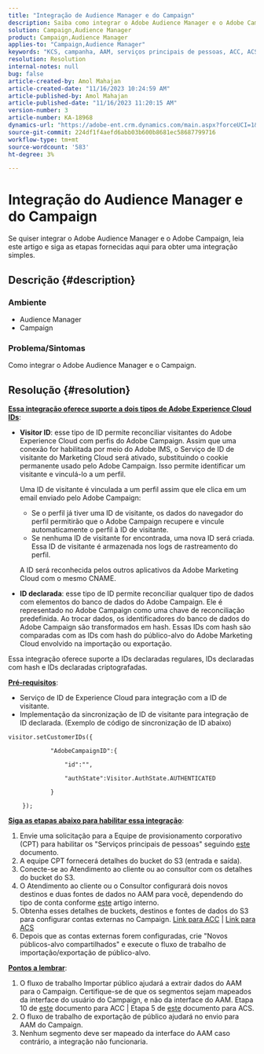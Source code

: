 ```yaml
---
title: "Integração de Audience Manager e do Campaign"
description: Saiba como integrar o Adobe Audience Manager e o Adobe Campaign.
solution: Campaign,Audience Manager
product: Campaign,Audience Manager
applies-to: "Campaign,Audience Manager"
keywords: "KCS, campanha, AAM, serviços principais de pessoas, ACC, ACS, integração"
resolution: Resolution
internal-notes: null
bug: false
article-created-by: Amol Mahajan
article-created-date: "11/16/2023 10:24:59 AM"
article-published-by: Amol Mahajan
article-published-date: "11/16/2023 11:20:15 AM"
version-number: 3
article-number: KA-18968
dynamics-url: "https://adobe-ent.crm.dynamics.com/main.aspx?forceUCI=1&pagetype=entityrecord&etn=knowledgearticle&id=8e69bb5f-6a84-ee11-8179-6045bd006b4b"
source-git-commit: 224df1f4aefd6abb03b600b8681ec58687799716
workflow-type: tm+mt
source-wordcount: '583'
ht-degree: 3%

---
```


# Integração do Audience Manager e do Campaign


Se quiser integrar o Adobe Audience Manager e o Adobe Campaign, leia este artigo e siga as etapas fornecidas aqui para obter uma integração simples.

## Descrição {#description}


### <b>Ambiente</b>

- Audience Manager
- Campaign




### <b>Problema/Sintomas</b>

Como integrar o Adobe Audience Manager e o Campaign.


## Resolução {#resolution}




<u><b>Essa integração oferece suporte a dois tipos de Adobe Experience Cloud IDs</b></u>:

- <b>Visitor ID</b>: esse tipo de ID permite reconciliar visitantes do Adobe Experience Cloud com perfis do Adobe Campaign. Assim que uma conexão for habilitada por meio do Adobe IMS, o Serviço de ID de visitante do Marketing Cloud será ativado, substituindo o cookie permanente usado pelo Adobe Campaign. Isso permite identificar um visitante e vinculá-lo a um perfil.



  Uma ID de visitante é vinculada a um perfil assim que ele clica em um email enviado pelo Adobe Campaign:

   - Se o perfil já tiver uma ID de visitante, os dados do navegador do perfil permitirão que o Adobe Campaign recupere e vincule automaticamente o perfil à ID de visitante.
   - Se nenhuma ID de visitante for encontrada, uma nova ID será criada. Essa ID de visitante é armazenada nos logs de rastreamento do perfil.

  A ID será reconhecida pelos outros aplicativos da Adobe Marketing Cloud com o mesmo CNAME.
- <b>ID declarada</b>: esse tipo de ID permite reconciliar qualquer tipo de dados com elementos do banco de dados do Adobe Campaign. Ele é representado no Adobe Campaign como uma chave de reconciliação predefinida. Ao trocar dados, os identificadores do banco de dados do Adobe Campaign são transformados em hash. Essas IDs com hash são comparadas com as IDs com hash do público-alvo do Adobe Marketing Cloud envolvido na importação ou exportação.


Essa integração oferece suporte a IDs declaradas regulares, IDs declaradas com hash e IDs declaradas criptografadas.

<u><b>Pré-requisitos</b></u>:

- Serviço de ID de Experience Cloud para integração com a ID de visitante.
- Implementação da sincronização de ID de visitante para integração de ID declarada. (Exemplo de código de sincronização de ID abaixo)&#x200B;



```
visitor.setCustomerIDs({

            "AdobeCampaignID":{

                "id":"",

                "authState":Visitor.AuthState.AUTHENTICATED

            }

    });
```




<u><b>Siga as etapas abaixo para habilitar essa integração</b></u>:

1. Envie uma solicitação para a Equipe de provisionamento corporativo (CPT) para habilitar os &quot;Serviços principais de pessoas&quot; seguindo [este](https://adobe-ent.crm.dynamics.com/main.aspx?appid=c8f3a4cd-a068-e911-a957-000d3a34e00b&amp;amp;pagetype=entityrecord&amp;amp;etn=knowledgearticle&amp;amp;id=d2a266a4-b3a9-ec11-983f-000d3a349e63) documento.
2. A equipe CPT fornecerá detalhes do bucket do S3 (entrada e saída).
3. Conecte-se ao Atendimento ao cliente ou ao consultor com os detalhes do bucket do S3.
4. O Atendimento ao cliente ou o Consultor configurará dois novos destinos e duas fontes de dados no AAM para você, dependendo do tipo de conta conforme [este](https://wiki.corp.adobe.com/pages/viewpage.action?pageId=1061261145) artigo interno.
5. Obtenha esses detalhes de buckets, destinos e fontes de dados do S3 para configurar contas externas no Campaign. [Link para ACC](https://experienceleague.adobe.com/docs/experience-cloud-kcs/kbarticles/KA-16470.html?lang=es-ES) | [Link para ACS](https://experienceleague.adobe.com/docs/campaign-standard/using/integrating-with-adobe-cloud/working-with-campaign-and-audience-manager-or-people-core-service/sharing-audiences-with-audience-manager-or-people-core-service.html?lang=en)
6. Depois que as contas externas forem configuradas, crie &quot;Novos públicos-alvo compartilhados&quot; e execute o fluxo de trabalho de importação/exportação de público-alvo.


<u><b>Pontos a lembrar</b></u>:

1. O fluxo de trabalho Importar público ajudará a extrair dados do AAM para o Campaign. Certifique-se de que os segmentos sejam mapeados da interface do usuário do Campaign, e não da interface do AAM. Etapa 10 de [este](https://experienceleague.adobe.com/docs/experience-cloud-kcs/kbarticles/KA-16470.html?lang=es-ES) documento para ACC | Etapa 5 de [este](https://experienceleague.adobe.com/docs/campaign-standard/using/integrating-with-adobe-cloud/working-with-campaign-and-audience-manager-or-people-core-service/sharing-audiences-with-audience-manager-or-people-core-service.html?lang=en) documento para ACS.
2. O fluxo de trabalho de exportação de público ajudará no envio para AAM do Campaign.
3. Nenhum segmento deve ser mapeado da interface do AAM caso contrário, a integração não funcionaria.



